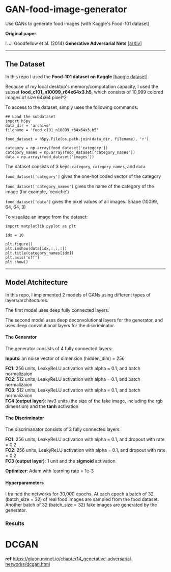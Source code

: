 # GAN-food-image-generator
Use GANs to generate food images (with Kaggle's Food-101 dataset)


**Original paper**

I. J. Goodfellow et al. (2014) **Generative Adversarial Nets** [[arXiv]](https://arxiv.org/abs/1406.2661)

---
## The Dataset
In this repo I used the **Food-101 dataset on Kaggle** [[kaggle dataset]](https://www.kaggle.com/kmader/food41)

Because of my local desktop's memory/computation capacity, I used the subset **food_c101_n10099_r64x64x3.h5**, which consists of 10,999 colored images of size 64x64 pixel^2

To access to the dataset, simply uses the following commands:

``` python3
## Load the subdataset
import h5py
data_dir = 'archive'
filename = 'food_c101_n10099_r64x64x3.h5'

food_dataset = h5py.File(os.path.join(data_dir, filename), 'r')

category = np.array(food_dataset['category'])
category_names = np.array(food_dataset['category_names'])
data = np.array(food_dataset['images'])
```

The dataset consists of 3 keys: `category`, `category_names`, and `data`

`food_dataset['category']` gives the one-hot coded vector of the category

`food_dataset['category_names']` gives the name of the category of the image (for example, 'ceviche')

`food_dataset['data']` gives the pixel values of all images. Shape (10099, 64, 64, 3)

To visualize an image from the dataset:

``` python3
import matplotlib.pyplot as plt

idx = 10

plt.figure()
plt.imshow(data[idx,:,:,:])
plt.title(category_names[idx])
plt.axis('off')
plt.show()
```


---
## Model Atchitecture

In this repo, I implemented 2 models of GANs using different types of layers/architectures.

The first model uses deep fully connected layers.

The second model uses deep deconvolutional layers for the generator, and uses deep convolutional layers for the discriminator.

#### The Generator

The generator consists of 4 fully connected layers:

**Inputs**: an noise vector of dimension (hidden_dim) = 256

**FC1**: 256 units, LeakyReLU activation with alpha = 0.1, and batch normalizaion\
**FC2**: 512 units, LeakyReLU activation with alpha = 0.1, and batch normalizaion\
**FC3**: 512 units, LeakyReLU activation with alpha = 0.1, and batch normalizaion\
**FC4 (output layer)**: h*w*3 units (the size of the fake image, including the rgb dimension) and the **tanh** activation



#### The Discriminator

The discrimanator consists of 3 fully connected layers:

**FC1**: 256 units, LeakyReLU activation with alpha = 0.1, and dropout with rate = 0.2\
**FC2**: 256 units, LeakyReLU activation with alpha = 0.1, and dropout with rate = 0.2\
**FC3 (output layer)**: 1 unit and the **sigmoid** activation

**Optimizer**: Adam with learning rate = 1e-3

#### Hyperparameters
I trained the networks for 30,000 epochs. At each epoch a batch of 32 (batch_size = 32) of real food images are sampled from the food dataset. Another batch of 32 (batch_size = 32) fake images are generated by the generator. 


### Results



# DCGAN

**ref** https://gluon.mxnet.io/chapter14_generative-adversarial-networks/dcgan.html


